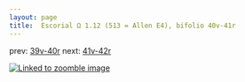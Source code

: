 ```yaml
---
layout: page
title:  Escorial Ω 1.12 (513 = Allen E4), bifolio 40v-41r
---
```


prev: [39v-40r](../39v-40r/) next: [41v-42r](../41v-42r/)



[![Linked to zoomble image](http://www.homermultitext.org/iipsrv?IIIF=/project/homer/pyramidal/deepzoom/hmt/e3bifolio/v1/E3_40v_41r.tif/full/2000,/0/default.jpg)](http://www.homermultitext.org/ict2/?urn=urn:cite2:hmt:e3bifolio.v1:E3_40v_41r)

